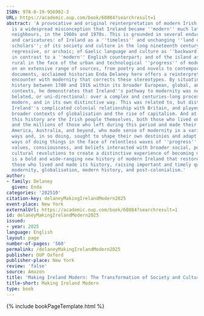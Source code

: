 ```yaml
---
ISBN: 978-0-19-956982-3
URL: https://academic.oup.com/book/60884?searchresult=1
abstract: 'A provocative and original reinterpretation of modern Irish history.There
  is a widespread misconception that Ireland became ''modern'' much later than its
  neighbours, in the 1960s and 1970s. This is grounded in several enduring stereotypes
  and caricatures: of Ireland as a ''timeless'' and unchanging ''land of saints and
  scholars''; of its society and culture in the long nineteenth century as puritanical,
  regressive, or archaic; of Gaelic language and culture as ''backward'' or inward-looking
  in contrast to a ''modern'' English counterpart; and of the island as natural and
  rural in the face of the urban and technological ''progress'' of modernity.Drawing
  on an extensive range of sources, from poetry and novels to contemporary historical
  documents, acclaimed historian Enda Delaney here offers a reinterpretation of Ireland''s
  encounter with modernity that corrects these stereotypes. By situating the island''s
  history between 1780 and 1916 within its broader European, global, and colonial
  contexts, he demonstrates that Ireland''s pathway to modernity was not inevitable,
  belated, or uni-directional: over a complex and centuries-long process it was made
  modern, and in its own distinctive way. This was related to, but distinct from,
  Ireland''s complicated colonial relationship with Britain, and played out in the
  broader contexts of globalisation and the rise of capitalism. And at the heart of
  this history are the Irish people themselves, both those who lived on the island
  and the millions of those who left during this period and made their lives in Britain,
  America, Australia, and beyond, who made sense of modernity in a variety of conflicting
  ways and, in so doing, sought to shape their own destinies and adapt the ''old''
  ways of doing things in the face of relentless waves of ''progress''. Changes in
  values, consciousness, and beliefs interacted with broader social, political, and
  cultural revolutions to create a distinctive experience of becoming modern.The result
  is a bold and wide-ranging new history of modern Ireland that restores agency to
  those who lived and made its history, raising important and timely questions about
  modernity, globalisation, modern history, and post-colonialism.'
author:
- family: Delaney
  given: Enda
categories: '202510'
citation-key: delaneyMakingIrelandModern2025
event-place: New York
externalUrl: https://academic.oup.com/book/60884?searchresult=1
id: delaneyMakingIrelandModern2025
issued:
- year: 2025
language: English
layout: page
number-of-pages: '560'
permalink: /delaneyMakingIrelandModern2025
publisher: OUP Oxford
publisher-place: New York
review: 'false'
source: Amazon
title: 'Making Ireland Modern: The Transformation of Society and Culture'
title-short: Making Ireland Modern
type: book
---
```

{% include bookPageTemplate.html %}
